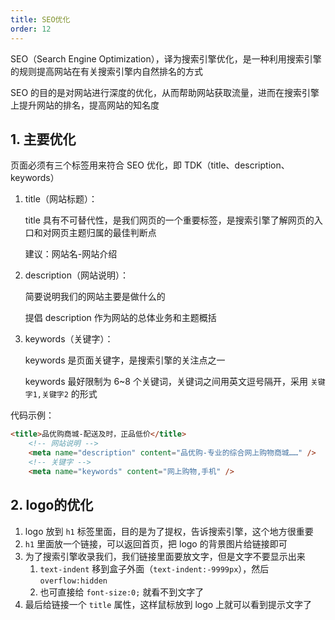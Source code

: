 ```yaml
---
title: SEO优化
order: 12
---
```


SEO（Search Engine Optimization），译为搜索引擎优化，是一种利用搜索引擎的规则提高网站在有关搜索引擎内自然排名的方式

SEO 的目的是对网站进行深度的优化，从而帮助网站获取流量，进而在搜索引擎上提升网站的排名，提高网站的知名度

## 1. 主要优化

页面必须有三个标签用来符合 SEO 优化，即 TDK（title、description、keywords）

1. title（网站标题）：

   title 具有不可替代性，是我们网页的一个重要标签，是搜索引擎了解网页的入口和对网页主题归属的最佳判断点

   建议：网站名-网站介绍

2. description（网站说明）：

   简要说明我们的网站主要是做什么的

   提倡 description 作为网站的总体业务和主题概括

3. keywords（关键字）：

   keywords 是页面关键字，是搜索引擎的关注点之一

   keywords 最好限制为 6~8 个关键词，关键词之间用英文逗号隔开，采用 `关键字1,关键字2` 的形式

代码示例：

```html
<title>品优购商城-配送及时，正品低价</title>
    <!-- 网站说明 -->
    <meta name="description" content="品优购-专业的综合网上购物商城……" />
    <!-- 关键字 -->
    <meta name="keywords" content="网上购物,手机" />
```

## 2. logo的优化

1. logo 放到 `h1` 标签里面，目的是为了提权，告诉搜索引擎，这个地方很重要
2. `h1` 里面放一个链接，可以返回首页，把 logo 的背景图片给链接即可
3. 为了搜索引擎收录我们，我们链接里面要放文字，但是文字不要显示出来
	1. `text-indent` 移到盒子外面（`text-indent:-9999px`），然后 `overflow:hidden`
	2. 也可直接给 `font-size:0;` 就看不到文字了
4. 最后给链接一个 `title` 属性，这样鼠标放到 logo 上就可以看到提示文字了
